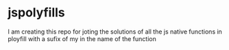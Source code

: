 # jspolyfills
I am creating this repo for joting the solutions of all the js native functions in ployfill with a sufix of my in the name of the function
